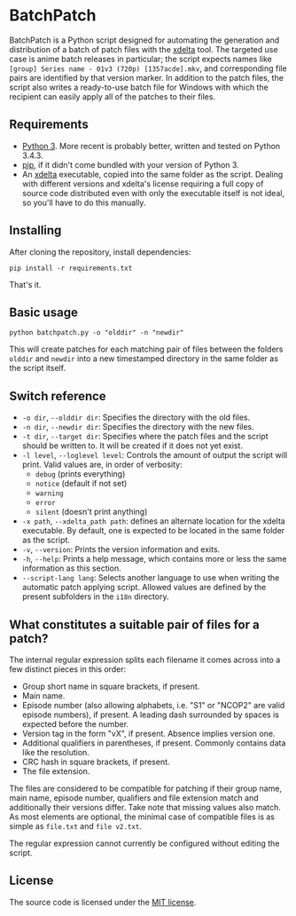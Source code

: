 BatchPatch
==========

BatchPatch is a Python script designed for automating the generation and distribution of a batch of patch files with
the [xdelta](https://github.com/jmacd/xdelta) tool. The targeted use case is anime batch releases in particular; the
script expects names like `[group] Series name - 01v3 (720p) [1357acde].mkv`, and corresponding file pairs are
identified by that version marker. In addition to the patch files, the script also writes a ready-to-use batch file
for Windows with which the recipient can easily apply all of the patches to their files.

## Requirements

*   [Python 3](https://www.python.org/downloads/). More recent is probably better, written and tested on Python 3.4.3.
*   [pip](https://pip.pypa.io/en/latest/installing.html), if it didn't come bundled with your version of Python 3.
*   An [xdelta](https://github.com/jmacd/xdelta) executable, copied into the same folder as the script.
    Dealing with different versions and xdelta's license requiring a full copy of source code distributed even with
    only the executable itself is not ideal, so you'll have to do this manually.

## Installing
After cloning the repository, install dependencies:

```pip install -r requirements.txt```

That's it.

## Basic usage
```python batchpatch.py -o "olddir" -n "newdir"```

This will create patches for each matching pair of files between the folders `olddir` and `newdir` into a new 
timestamped directory in the same folder as the script itself.

## Switch reference
*   `-o dir`, `--olddir dir`: Specifies the directory with the old files.
*   `-n dir`, `--newdir dir`: Specifies the directory with the new files.
*   `-t dir`, `--target dir`: Specifies where the patch files and the script should be written to. It will be created
    if it does not yet exist.
*   `-l level`, `--loglevel level`: Controls the amount of output the script will print.
    Valid values are, in order of verbosity:
    * `debug` (prints everything)
    * `notice` (default if not set)
    * `warning`
    * `error`
    * `silent` (doesn't print anything)
*   `-x path`, `--xdelta_path path`: defines an alternate location for the xdelta executable. By default, one is
    expected to be located in the same folder as the script.
*   `-v`, `--version`: Prints the version information and exits.
*   `-h`, `--help`: Prints a help message, which contains more or less the same information as this section.
*   `--script-lang lang`: Selects another language to use when writing the automatic patch applying script.
    Allowed values are defined by the present subfolders in the `i18n` directory.

## What constitutes a suitable pair of files for a patch?
The internal regular expression splits each filename it comes across into a few distinct pieces in this order:

*   Group short name in square brackets, if present.
*   Main name.
*   Episode number (also allowing alphabets, i.e. "S1" or "NCOP2" are valid episode numbers), if present. A leading dash
    surrounded by spaces is expected before the number.
*   Version tag in the form "vX", if present. Absence implies version one.
*   Additional qualifiers in parentheses, if present. Commonly contains data like the resolution.
*   CRC hash in square brackets, if present.
*   The file extension.

The files are considered to be compatible for patching if their group name, main name, episode number, qualifiers and
file extension match and additionally their versions differ. Take note that missing values also match. As most elements
are optional, the minimal case of compatible files is as simple as `file.txt` and `file v2.txt`.

The regular expression cannot currently be configured without editing the script.

## License
The source code is licensed under the [MIT license](http://opensource.org/licenses/MIT).
